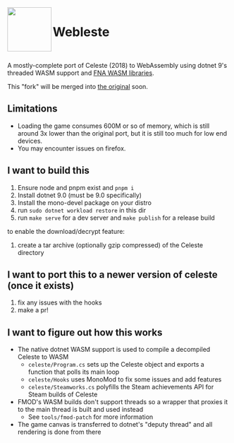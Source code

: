 <img src="frontend/public/app.ico" width=100 align="left">

<h1>Webleste</h1>

<br>

A mostly-complete port of Celeste (2018) to WebAssembly using dotnet 9's threaded WASM support and [FNA WASM libraries](https://github.com/r58playz/FNA-WASM-Build).

This "fork" will be merged into [the original](https://github.com/mercuryWorkshop/celeste-wasm) soon.

## Limitations
- Loading the game consumes 600M or so of memory, which is still around 3x lower than the original port, but it is still too much for low end devices.
- You may encounter issues on firefox.

## I want to build this
1. Ensure node and pnpm exist and `pnpm i`
2. Install dotnet 9.0 (must be 9.0 specifically)
3. Install the mono-devel package on your distro
4. run `sudo dotnet workload restore` in this dir
5. run `make serve` for a dev server and `make publish` for a release build

to enable the download/decrypt feature:
1. create a tar archive (optionally gzip compressed) of the Celeste directory

## I want to port this to a newer version of celeste (once it exists)
1. fix any issues with the hooks
2. make a pr!

## I want to figure out how this works
- The native dotnet WASM support is used to compile a decompiled Celeste to WASM
    - `celeste/Program.cs` sets up the Celeste object and exports a function that polls its main loop
    - `celeste/Hooks` uses MonoMod to fix some issues and add features
    - `celeste/Steamworks.cs` polyfills the Steam achievements API for Steam builds of Celeste
- FMOD's WASM builds don't support threads so a wrapper that proxies it to the main thread is built and used instead
    - See `tools/fmod-patch` for more information
- The game canvas is transferred to dotnet's "deputy thread" and all rendering is done from there
